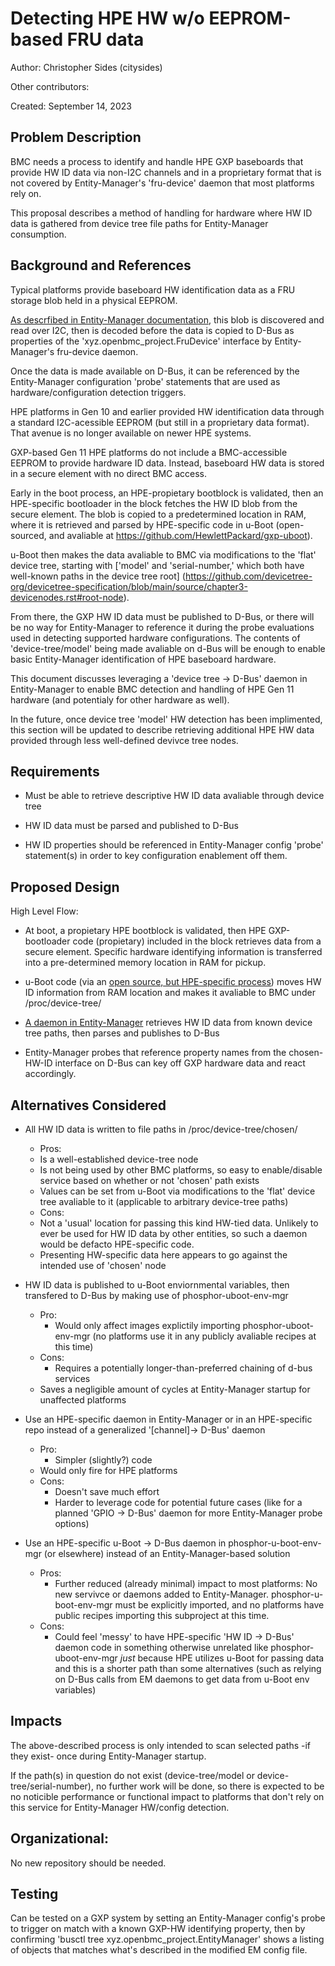 # Detecting HPE HW w/o EEPROM-based FRU data

Author: Christopher Sides (citysides)

Other contributors:

Created: September 14, 2023

## Problem Description

BMC needs a process to identify and handle HPE GXP baseboards that provide HW ID
data via non-I2C channels and in a proprietary format that is not covered by
Entity-Manager's 'fru-device' daemon that most platforms rely on.

This proposal describes a method of handling for hardware where HW ID data is
gathered from device tree file paths for Entity-Manager consumption.

## Background and References

Typical platforms provide baseboard HW identification data as a FRU storage blob
held in a physical EEPROM.

[As descrfibed in Entity-Manager documentation](https://github.com/openbmc/entity-manager/blob/master/docs/my_first_sensors.md),
this blob is discovered and read over I2C, then is decoded before the data is
copied to D-Bus as properties of the 'xyz.openbmc_project.FruDevice' interface
by Entity-Manager's fru-device daemon.

Once the data is made available on D-Bus, it can be referenced by the
Entity-Manager configuration 'probe' statements that are used as
hardware/configuration detection triggers.

HPE platforms in Gen 10 and earlier provided HW identification data through a
standard I2C-acessible EEPROM (but still in a proprietary data format). That
avenue is no longer available on newer HPE systems.

GXP-based Gen 11 HPE platforms do not include a BMC-accessible EEPROM to provide
hardware ID data. Instead, baseboard HW data is stored in a secure element with
no direct BMC access.

Early in the boot process, an HPE-propietary bootblock is validated, then an
HPE-specific bootloader in the block fetches the HW ID blob from the secure
element. The blob is copied to a predetermined location in RAM, where it is
retrieved and parsed by HPE-specific code in u-Boot (open-sourced, and avaliable
at https://github.com/HewlettPackard/gxp-uboot).

u-Boot then makes the data avaliable to BMC via modifications to the 'flat'
device tree, starting with ['model' and 'serial-number,' which both have
well-known paths in the device tree root]
(https://github.com/devicetree-org/devicetree-specification/blob/main/source/chapter3-devicenodes.rst#root-node).

From there, the GXP HW ID data must be published to D-Bus, or there will be no
way for Entity-Manager to reference it during the probe evaluations used in
detecting supported hardware configurations. The contents of 'device-tree/model'
being made avaliable on d-Bus will be enough to enable basic Entity-Manager
identification of HPE baseboard hardware.

This document discusses leveraging a 'device tree -> D-Bus' daemon in
Entity-Manager to enable BMC detection and handling of HPE Gen 11 hardware (and
potentialy for other hardware as well).

In the future, once device tree 'model' HW detection has been implimented, this
section will be updated to describe retrieving additional HPE HW data provided
through less well-defined devivce tree nodes.

## Requirements

- Must be able to retrieve descriptive HW ID data avaliable through device tree

- HW ID data must be parsed and published to D-Bus

- HW ID properties should be referenced in Entity-Manager config 'probe'
  statement(s) in order to key configuration enablement off them.

## Proposed Design

High Level Flow:

- At boot, a propietary HPE bootblock is validated, then HPE GXP-bootloader code
  (propietary) included in the block retrieves data from a secure element.
  Specific hardware identifying information is transferred into a pre-determined
  memory location in RAM for pickup.

- u-Boot code (via an
  [open source, but HPE-specific process](https://github.com/HewlettPackard/gxp-uboot))
  moves HW ID information from RAM location and makes it avaliable to BMC under
  /proc/device-tree/

- [A daemon in Entity-Manager](https://gerrit.openbmc.org/c/openbmc/docs/+/65678)
  retrieves HW ID data from known device tree paths, then parses and publishes
  to D-Bus

- Entity-Manager probes that reference property names from the chosen-HW-ID
  interface on D-Bus can key off GXP hardware data and react accordingly.

## Alternatives Considered

- All HW ID data is written to file paths in /proc/device-tree/chosen/

  - Pros:
  - Is a well-established device-tree node
  - Is not being used by other BMC platforms, so easy to enable/disable service
    based on whether or not 'chosen' path exists
  - Values can be set from u-Boot via modifications to the 'flat' device tree
    avaliable to it (applicable to arbitrary device-tree paths)
  - Cons:
  - Not a 'usual' location for passing this kind HW-tied data. Unlikely to ever
    be used for HW ID data by other entities, so such a daemon would be defacto
    HPE-specific code.
  - Presenting HW-specific data here appears to go against the intended use of
    'chosen' node

- HW ID data is published to u-Boot enviornmental variables, then transfered to
  D-Bus by making use of phosphor-uboot-env-mgr

  - Pro:
    - Would only affect images explictily importing phosphor-uboot-env-mgr (no
      platforms use it in any publicly avaliable recipes at this time)
  - Cons:
    - Requires a potentially longer-than-preferred chaining of d-bus services
  - Saves a negligible amount of cycles at Entity-Manager startup for unaffected
    platforms

- Use an HPE-specific daemon in Entity-Manager or in an HPE-specific repo
  instead of a generalized '[channel]-> D-Bus' daemon

  - Pro:
    - Simpler (slightly?) code
  - Would only fire for HPE platforms
  - Cons:
    - Doesn't save much effort
    - Harder to leverage code for potential future cases (like for a planned
      'GPIO -> D-Bus' daemon for more Entity-Manager probe options)

- Use an HPE-specific u-Boot -> D-Bus daemon in phosphor-u-boot-env-mgr (or
  elsewhere) instead of an Entity-Manager-based solution
  - Pros:
    - Further reduced (already minimal) impact to most platforms: No new
      servivce or daemons added to Entity-Manager. phosphor-u-boot-env-mgr must
      be explicitly imported, and no platforms have public recipes importing
      this subproject at this time.
  - Cons:
    - Could feel 'messy' to have HPE-specific 'HW ID -> D-Bus' daemon code in
      something otherwise unrelated like phosphor-uboot-env-mgr _just_ because
      HPE utilizes u-Boot for passing data and this is a shorter path than some
      alternatives (such as relying on D-Bus calls from EM daemons to get data
      from u-Boot env variables)

## Impacts

The above-described process is only intended to scan selected paths -if they
exist- once during Entity-Manager startup.

If the path(s) in question do not exist (device-tree/model or
device-tree/serial-number), no further work will be done, so there is expected
to be no noticible performance or functional impact to platforms that don't rely
on this service for Entity-Manager HW/config detection.

## Organizational:

No new repository should be needed.

## Testing

Can be tested on a GXP system by setting an Entity-Manager config's probe to
trigger on match with a known GXP-HW identifying property, then by confirming
'busctl tree xyz.openbmc_project.EntityManager' shows a listing of objects that
matches what's described in the modified EM config file.

